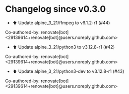 # Changelog since v0.3.0
- ⬆️ Update alpine_3_21/ffmpeg to v6.1.2-r1 (#44)

Co-authored-by: renovate[bot] <29139614+renovate[bot]@users.noreply.github.com> 
- ⬆️ Update alpine_3_21/python3 to v3.12.8-r1 (#42)

Co-authored-by: renovate[bot] <29139614+renovate[bot]@users.noreply.github.com> 
- ⬆️ Update alpine_3_21/python3-dev to v3.12.8-r1 (#43)

Co-authored-by: renovate[bot] <29139614+renovate[bot]@users.noreply.github.com> 
